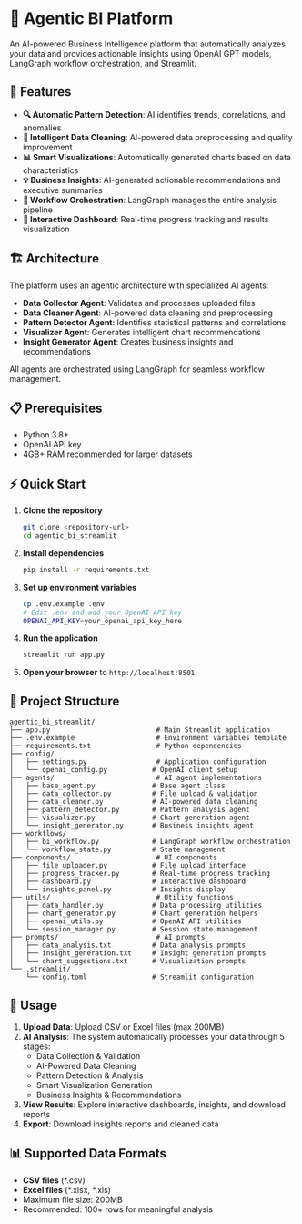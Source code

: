 # 🤖 Agentic BI Platform

An AI-powered Business Intelligence platform that automatically analyzes your data and provides actionable insights using OpenAI GPT models, LangGraph workflow orchestration, and Streamlit.

## 🚀 Features

- **🔍 Automatic Pattern Detection**: AI identifies trends, correlations, and anomalies
- **🧹 Intelligent Data Cleaning**: AI-powered data preprocessing and quality improvement
- **📊 Smart Visualizations**: Automatically generated charts based on data characteristics
- **💡 Business Insights**: AI-generated actionable recommendations and executive summaries
- **🔄 Workflow Orchestration**: LangGraph manages the entire analysis pipeline
- **📱 Interactive Dashboard**: Real-time progress tracking and results visualization

## 🏗️ Architecture

The platform uses an agentic architecture with specialized AI agents:

- **Data Collector Agent**: Validates and processes uploaded files
- **Data Cleaner Agent**: AI-powered data cleaning and preprocessing
- **Pattern Detector Agent**: Identifies statistical patterns and correlations
- **Visualizer Agent**: Generates intelligent chart recommendations
- **Insight Generator Agent**: Creates business insights and recommendations

All agents are orchestrated using LangGraph for seamless workflow management.

## 📋 Prerequisites

- Python 3.8+
- OpenAI API key
- 4GB+ RAM recommended for larger datasets

## ⚡ Quick Start

1. **Clone the repository**
   ```bash
   git clone <repository-url>
   cd agentic_bi_streamlit
   ```

2. **Install dependencies**
   ```bash
   pip install -r requirements.txt
   ```

3. **Set up environment variables**
   ```bash
   cp .env.example .env
   # Edit .env and add your OpenAI API key
   OPENAI_API_KEY=your_openai_api_key_here
   ```

4. **Run the application**
   ```bash
   streamlit run app.py
   ```

5. **Open your browser** to `http://localhost:8501`

## 📁 Project Structure

```
agentic_bi_streamlit/
├── app.py                          # Main Streamlit application
├── .env.example                    # Environment variables template
├── requirements.txt                # Python dependencies
├── config/
│   ├── settings.py                 # Application configuration
│   └── openai_config.py           # OpenAI client setup
├── agents/                         # AI agent implementations
│   ├── base_agent.py              # Base agent class
│   ├── data_collector.py          # File upload & validation
│   ├── data_cleaner.py            # AI-powered data cleaning
│   ├── pattern_detector.py        # Pattern analysis agent
│   ├── visualizer.py              # Chart generation agent
│   └── insight_generator.py       # Business insights agent
├── workflows/
│   ├── bi_workflow.py             # LangGraph workflow orchestration
│   └── workflow_state.py          # State management
├── components/                     # UI components
│   ├── file_uploader.py           # File upload interface
│   ├── progress_tracker.py        # Real-time progress tracking
│   ├── dashboard.py               # Interactive dashboard
│   └── insights_panel.py          # Insights display
├── utils/                          # Utility functions
│   ├── data_handler.py            # Data processing utilities
│   ├── chart_generator.py         # Chart generation helpers
│   ├── openai_utils.py            # OpenAI API utilities
│   └── session_manager.py         # Session state management
├── prompts/                        # AI prompts
│   ├── data_analysis.txt          # Data analysis prompts
│   ├── insight_generation.txt     # Insight generation prompts
│   └── chart_suggestions.txt      # Visualization prompts
└── .streamlit/
    └── config.toml                # Streamlit configuration
```

## 🎯 Usage

1. **Upload Data**: Upload CSV or Excel files (max 200MB)
2. **AI Analysis**: The system automatically processes your data through 5 stages:
   - Data Collection & Validation
   - AI-Powered Data Cleaning
   - Pattern Detection & Analysis
   - Smart Visualization Generation
   - Business Insights & Recommendations
3. **View Results**: Explore interactive dashboards, insights, and download reports
4. **Export**: Download insights reports and cleaned data

## 📊 Supported Data Formats

- **CSV files** (*.csv)
- **Excel files** (*.xlsx, *.xls)
- Maximum file size: 200MB
- Recommended: 100+ rows for meaningful analysis